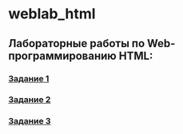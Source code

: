 # weblab_html
## Лабораторные работы по Web-программированию HTML:
### [Задание 1](1.html)
### [Задание 2](2.html)
### [Задание 3](3.html)
